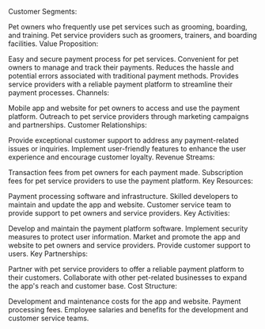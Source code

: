 
Customer Segments:

Pet owners who frequently use pet services such as grooming, boarding, and training.
Pet service providers such as groomers, trainers, and boarding facilities.
Value Proposition:

Easy and secure payment process for pet services.
Convenient for pet owners to manage and track their payments.
Reduces the hassle and potential errors associated with traditional payment methods.
Provides service providers with a reliable payment platform to streamline their payment processes.
Channels:

Mobile app and website for pet owners to access and use the payment platform.
Outreach to pet service providers through marketing campaigns and partnerships.
Customer Relationships:

Provide exceptional customer support to address any payment-related issues or inquiries.
Implement user-friendly features to enhance the user experience and encourage customer loyalty.
Revenue Streams:

Transaction fees from pet owners for each payment made.
Subscription fees for pet service providers to use the payment platform.
Key Resources:

Payment processing software and infrastructure.
Skilled developers to maintain and update the app and website.
Customer service team to provide support to pet owners and service providers.
Key Activities:

Develop and maintain the payment platform software.
Implement security measures to protect user information.
Market and promote the app and website to pet owners and service providers.
Provide customer support to users.
Key Partnerships:

Partner with pet service providers to offer a reliable payment platform to their customers.
Collaborate with other pet-related businesses to expand the app's reach and customer base.
Cost Structure:

Development and maintenance costs for the app and website.
Payment processing fees.
Employee salaries and benefits for the development and customer service teams.